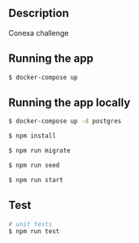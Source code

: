 ## Description

Conexa challenge

## Running the app

```bash
$ docker-compose up
```

## Running the app locally

```bash
$ docker-compose up -d postgres

$ npm install

$ npm run migrate

$ npm run seed

$ npm run start

```

## Test

```bash
# unit tests
$ npm run test

```
